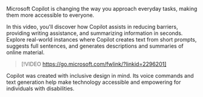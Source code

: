 Microsoft Copilot is changing the way you approach everyday tasks, making them more accessible to everyone.

In this video, you'll discover how Copilot assists in reducing barriers, providing writing assistance, and summarizing information in seconds. Explore real-world instances where Copilot creates text from short prompts, suggests full sentences, and generates descriptions and summaries of online material.

> [!VIDEO https://go.microsoft.com/fwlink/?linkid=2296201]

Copilot was created with inclusive design in mind. Its voice commands and text generation help make technology accessible and empowering for individuals with disabilities.
